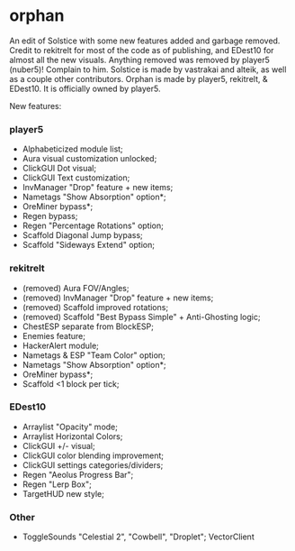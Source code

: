 # orphan
An edit of Solstice with some new features added and garbage removed. Credit to rekitrelt for most of the code as of publishing, and EDest10 for almost all the new visuals.
Anything removed was removed by player5 (nuber5)! Complain to him.
Solstice is made by vastrakai and alteik, as well as a couple other contributors.
Orphan is made by player5, rekitrelt, & EDest10. It is officially owned by player5.

New features:
### player5
- Alphabeticized module list;
- Aura visual customization unlocked;
- ClickGUI Dot visual;
- ClickGUI Text customization;
- InvManager "Drop" feature + new items;
- Nametags "Show Absorption" option*;
- OreMiner bypass*;
- Regen bypass;
- Regen "Percentage Rotations" option;
- Scaffold Diagonal Jump bypass;
- Scaffold "Sideways Extend" option;

### rekitrelt
- (removed)  Aura FOV/Angles; 
- (removed)  InvManager "Drop" feature + new items; 
- (removed)  Scaffold improved rotations; 
- (removed)  Scaffold "Best Bypass Simple" + Anti-Ghosting logic; 
- ChestESP separate from BlockESP;
- Enemies feature;
- HackerAlert module;
- Nametags & ESP "Team Color" option;
- Nametags "Show Absorption" option*;
- OreMiner bypass*;
- Scaffold <1 block per tick;

### EDest10
- Arraylist "Opacity" mode;
- Arraylist Horizontal Colors;
- ClickGUI +/- visual;
- ClickGUI color blending improvement;
- ClickGUI settings categories/dividers;
- Regen "Aeolus Progress Bar";
- Regen "Lerp Box";
- TargetHUD new style;

### Other
- ToggleSounds "Celestial 2", "Cowbell", "Droplet"; VectorClient 
